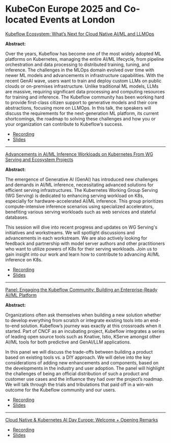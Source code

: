# KubeCon Europe 2025 and Co-located Events at London


[Kubeflow Ecosystem: What’s Next for Cloud Native AI/ML and LLMOps](https://sched.co/1tcz0)

**Abstract:**

Over the years, Kubeflow has become one of the most widely adopted ML platforms on Kubernetes, managing the entire AI/ML lifecycle, from pipeline orchestration and data processing to distributed training, tuning, and inference. The challenges in the MLOps domain evolved over time with newer ML models and advancements in infrastructure capabilities. With the recent GenAI wave, users want to train and deploy custom LLMs on public clouds or on-premises infrastructure. Unlike traditional ML models, LLMs are massive, requiring significant data processing and computing resources for training and inference. The Kubeflow community has been working hard to provide first-class citizen support to generative models and their core abstractions, focusing more on LLMOps. In this talk, the speakers will discuss the requirements for the next-generation ML platform, its current shortcomings, the roadmap to solving these challenges and how you or your organization can contribute to Kubeflow’s success.

* [Recording](https://youtu.be/gGP9QdlNr9Y?si=bnnEKghboJZIV8q0)
* [Slides](https://docs.google.com/presentation/d/1vR9G63Vr8Hej9rszBfFVjhp-L5cKZMQp/edit?usp=sharing&ouid=114396299228948489624&rtpof=true&sd=true)

---

[Advancements in AI/ML Inference Workloads on Kubernetes From WG Serving and Ecosystem Projects](https://sched.co/1tcx7)

**Abstract:**

The emergence of Generative AI (GenAI) has introduced new challenges and demands in AI/ML inference, necessitating advanced solutions for efficient serving infrastructures. The Kubernetes Working Group Serving (WG Serving) is dedicated to enhancing serving workload on K8s, especially for hardware-accelerated AI/ML inference. This group prioritizes compute-intensive inference scenarios using specialized accelerators, benefiting various serving workloads such as web services and stateful databases.

This session will dive into recent progress and updates on WG Serving's initiatives and workstreams. We will spotlight discussions and advancements in each workstream. We are also actively looking for feedback and partnership with model server authors and other practitioners who want to utilize powers of K8s for their serving workloads. Join us to gain insight into our work and learn how to contribute to advancing AI/ML inference on K8s.

* [Recording](https://youtu.be/G8U141NkrDI?si=q0R_u_8b59kg3ItO)
* [Slides](https://docs.google.com/presentation/d/1c2GkWA2l5XS4YqH-7xizWZYnBp0dunCx/edit?usp=sharing&ouid=114396299228948489624&rtpof=true&sd=true)

---

[Panel: Engaging the Kubeflow Community: Building an Enterprise-Ready AI/ML Platform](https://sched.co/1u5fl)

**Abstract:**

Organizations often ask themselves when building a new solution whether to develop everything from scratch or integrate existing tools into an end-to-end solution. Kubeflow’s journey was exactly at this crossroads when it started. Part of CNCF as an incubating project, Kubeflow integrates a series of leading open source tools such as Knative, Istio, KServe amongst other AI/ML tools for both predictive and GenAI/LLM applications.

In this panel we will discuss the trade-offs between building a product based on existing tools vs. a DIY approach. We will delve into the key considerations of adding new enhancements and components, based on the developments in the industry and user adoption. The panel will highlight the challenges of being an official distribution of such a product and customer use cases and the influence they had over the project’s roadmap. We will talk through the trials and tribulations that paid off in a win-win outcome for the Kubeflow community and our users.

* [Recording](https://youtu.be/eZYBILVeaWY?si=a1PUC9Rb2_-Qd0XZ)
* [Slides](https://docs.google.com/presentation/d/1K5P5G-Oza3ai-YbjkbX34N42QGZJxz-kmK4ktJwPah8/edit?usp=sharing)

---

[Cloud Native & Kubernetes AI Day Europe: Welcome + Opening Remarks](https://sched.co/1u5gF)

* [Recording](https://youtu.be/IwlN9LwL97s?si=Io8UQpDFxCqrO5tE)
* [Slides](https://docs.google.com/presentation/d/1oGengM2DsP9nvz6fCclMi9qz4wbYDm8ealsoUb2jFNM/edit?usp=sharing)

